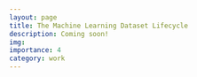 ```yaml
---
layout: page
title: The Machine Learning Dataset Lifecycle
description: Coming soon!
img: 
importance: 4
category: work
---
```

